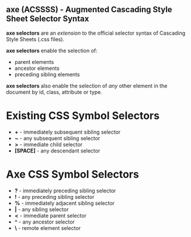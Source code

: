 ## axe (ACSSSS) - Augmented Cascading Style Sheet Selector Syntax

**axe selectors** are an *extension* to the official selector syntax of Cascading Style Sheets (.css files).

**axe selectors** enable the selection of:

 - parent elements
 - ancestor elements
 - preceding sibling elements

**axe selectors** also enable the selection of _any_ other element in the document by id, class, attribute or type.


# Existing CSS Symbol Selectors

- **+** - immediately subsequent sibling selector
- **~** - any subsequent sibling selector
- **>** - immediate child selector
- **[SPACE]** - any descendant selector

# Axe CSS Symbol Selectors

- **?** - immediately preceding sibling selector
- **!** - any preceding sibling selector
- **%** - immediately adjacent sibling selector
- **|** - any sibling selector
- **<** - immediate parent selector
- **^** - any ancestor selector
- **\\** - remote element selector
